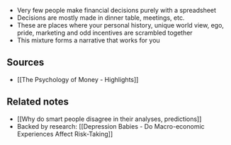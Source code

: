 - Very few people make financial decisions purely with a spreadsheet
- Decisions are mostly made in dinner table, meetings, etc.
- These are places where your personal history, unique world view, ego, pride, marketing and odd incentives are scrambled together
- This mixture forms a narrative that works for you

## Sources
- [[The Psychology of Money - Highlights]]

## Related notes
- [[Why do smart people disagree in their analyses, predictions]]
- Backed by research: [[Depression Babies - Do Macro-economic Experiences Affect Risk-Taking]]